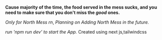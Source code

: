 **Cause majority of the time, the food served in the mess sucks, and you need to make sure that you don't miss the *good* ones.**

*Only for North Mess rn*,
*Planning on Adding North Mess in the future.*


*run 'npm run dev' to start the App.*
Created using next js,tailwindcss
